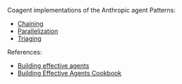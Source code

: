 Coagent implementations of the Anthropic agent Patterns:

- [Chaining](chaining.py)
- [Parallelization](parallelization.py)
- [Triaging](triaging.py)

References: 
- [Building effective agents][1]
- [Building Effective Agents Cookbook][2]


[1]: https://www.anthropic.com/research/building-effective-agents
[2]: https://github.com/anthropics/anthropic-cookbook/blob/main/patterns/agents/README.md
